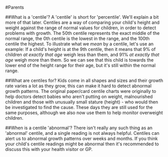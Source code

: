 #Parents

##What is a 'centile'?
A 'centile' is short for 'percentile'. We'll explain a bit more of that later. Centiles are a way of comparing your child's height and weight against the range of normal values for children, in order to detect problems with growth. The 50th centile represents the exact middle of the normal range, the 0th centile is the lowest in the range, and the 100th centile the highest. To illustrate what we *mean* by a centile, let's use an example: If a child's height is at the 9th centile, then it means that 9% of children *at exactly that age* weigh less than them, and 91% *at exactly that age* weigh more than them. So we can see that this child is towards the lower end of the height range for their age, but it's still within the normal range.

##What are centiles for?
Kids come in all shapes and sizes and their growth rate varies a lot as they grow, this can make it hard to detect abnormal growth patterns. The original paper/card centile charts were originally to help doctors detect babies who aren't putting on weight, malnourished children and those with unusually small stature (height) - who would then be investigated to find the cause. These days they are still used for the same purposes, although we also now use them to help monitor overweight children.

##When is a centile 'abnormal'?
There isn't really any such thing as an 'abnormal' centile, and a single reading is not always helpful. Centiles can alert us to abnormal growth patterns over weeks and months. If you think your child's centile readings might be abnormal then it's recommended to discuss this with your health visitor or GP.